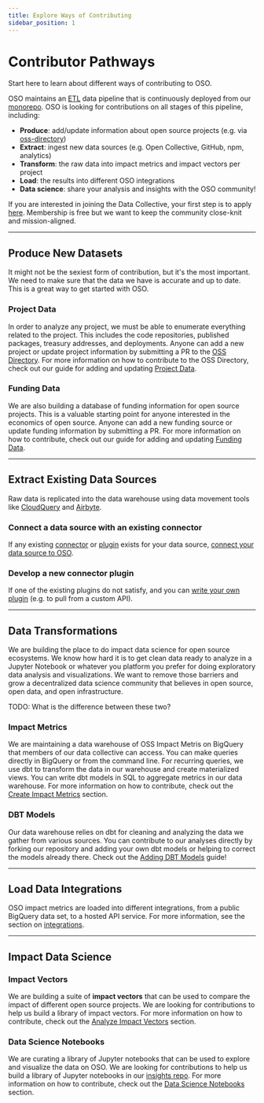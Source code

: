 ```yaml
---
title: Explore Ways of Contributing
sidebar_position: 1
---
```


# Contributor Pathways

Start here to learn about different ways of contributing to OSO.

OSO maintains an [ETL](https://en.wikipedia.org/wiki/Extract%2C_load%2C_transform) data pipeline that is continuously deployed from our [monorepo](https://github.com/opensource-observer/oso/). OSO is looking for contributions on all stages of this pipeline, including:

- **Produce**: add/update information about open source projects
  (e.g. via [oss-directory](https://github.com/opensource-observer/oss-directory))
- **Extract**: ingest new data sources (e.g. Open Collective, GitHub, npm, analytics)
- **Transform**: the raw data into impact metrics and impact vectors per project
- **Load**: the results into different OSO integrations
- **Data science**: share your analysis and insights with the OSO community!

If you are interested in joining the Data Collective, your first step is to apply [here](https://www.kariba.network/). Membership is free but we want to keep the community close-knit and mission-aligned.

---

## Produce New Datasets

It might not be the sexiest form of contribution, but it's the most important. We need to make sure that the data we have is accurate and up to date. This is a great way to get started with OSO.

### Project Data

In order to analyze any project, we must be able to enumerate everything related to the project. This includes the code repositories, published packages, treasury addresses, and deployments. Anyone can add a new project or update project information by submitting a PR to the [OSS Directory](https://github.com/opensource-observer/oss-directory). For more information on how to contribute to the OSS Directory, check out our guide for adding and updating [Project Data](./produce/project-data).

### Funding Data

We are also building a database of funding information for open source projects. This is a valuable starting point for anyone interested in the economics of open source. Anyone can add a new funding source or update funding information by submitting a PR. For more information on how to contribute, check out our guide for adding and updating [Funding Data](./produce/funding-data).

---

## Extract Existing Data Sources

Raw data is replicated into the data warehouse using data movement tools like [CloudQuery](https://cloudquery.io/) and [Airbyte](https://airbyte.com/).

### Connect a data source with an existing connector

If any existing [connector](https://airbyte.com/connectors) or [plugin](https://hub.cloudquery.io/plugins/source) exists for your data source, [connect your data source to OSO](./extract/connect-your-data).

### Develop a new connector plugin

If one of the existing plugins do not satisfy, and you can [write your own plugin](./extract/write-data-connector.md) (e.g. to pull from a custom API).

---

## Data Transformations

We are building the place to do impact data science for open source ecosystems. We know how hard it is to get clean data ready to analyze in a Jupyter Notebook or whatever you platform you prefer for doing exploratory data analysis and visualizations. We want to remove those barriers and grow a decentralized data science community that believes in open source, open data, and open infrastructure.

TODO: What is the difference between these two?

### Impact Metrics

We are maintaining a data warehouse of OSS Impact Metris on BigQuery that members of our data collective can access. You can make queries directly in BigQuery or from the command line. For recurring queries, we use dbt to transform the data in our warehouse and create materialized views. You can write dbt models in SQL to aggregate metrics in our data warehouse. For more information on how to contribute, check out the [Create Impact Metrics](./transform/create-impact-metrics) section.

### DBT Models

Our data warehouse relies on dbt for cleaning and analyzing the data we gather from various sources. You can contribute to our analyses directly by forking our repository and adding your own dbt models or helping to correct the models already there. Check out the [Adding DBT Models](./transform/adding-dbt-models) guide!

---

## Load Data Integrations

OSO impact metrics are loaded into different integrations, from a public BigQuery data set, to a hosted API service.
For more information, see the section on [integrations](../integrate/getting-started).

---

## Impact Data Science

### Impact Vectors

We are building a suite of **impact vectors** that can be used to compare the impact of different open source projects. We are looking for contributions to help us build a library of impact vectors. For more information on how to contribute, check out the [Analyze Impact Vectors](./data-science/analyze-impact-vectors) section.

### Data Science Notebooks

We are curating a library of Jupyter notebooks that can be used to explore and visualize the data on OSO. We are looking for contributions to help us build a library of Jupyter notebooks in our [insights repo](https://github.com/opensource-observer/insights). For more information on how to contribute, check out the [Data Science Notebooks](./data-science/notebooks) section.
